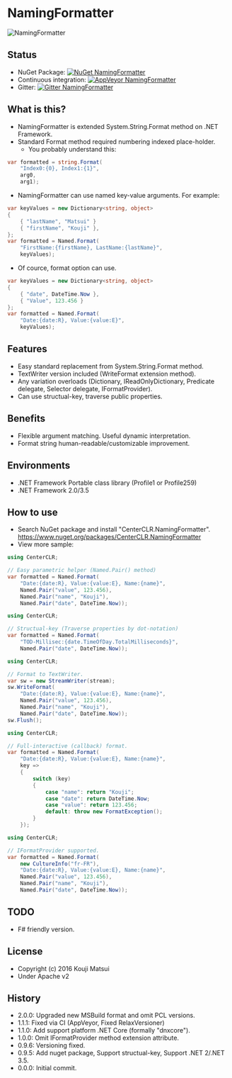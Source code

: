# NamingFormatter
![NamingFormatter](https://raw.githubusercontent.com/kekyo/CenterCLR.NamingFormatter/master/Images/CenterCLR.NamingFormatter.128.png)

## Status
* NuGet Package: [![NuGet NamingFormatter](https://img.shields.io/nuget/v/CenterCLR.NamingFormatter.svg?style=flat)](https://www.nuget.org/packages/CenterCLR.NamingFormatter)
* Continuous integration: [![AppVeyor NamingFormatter](https://img.shields.io/appveyor/ci/kekyo/centerclr-namingformatter.svg?style=flat)](https://ci.appveyor.com/project/kekyo/centerclr-namingformatter)
* Gitter: [![Gitter NamingFormatter](https://img.shields.io/gitter/room/kekyo/CenterCLR.NamingFormatter.svg?style=flat)](https://gitter.im/kekyo/CenterCLR.NamingFormatter)

## What is this?
* NamingFormatter is extended System.String.Format method on .NET Framework.
* Standard Format method required numbering indexed place-holder.
  * You probably understand this:

``` csharp
var formatted = string.Format(
    "Index0:{0}, Index1:{1}",
    arg0,
    arg1);
```

* NamingFormatter can use named key-value arguments. For example:

``` csharp
var keyValues = new Dictionary<string, object>
{
    { "lastName", "Matsui" }
    { "firstName", "Kouji" },
};
var formatted = Named.Format(
    "FirstName:{firstName}, LastName:{lastName}",
    keyValues);
```

* Of cource, format option can use.

``` csharp
var keyValues = new Dictionary<string, object>
{
    { "date", DateTime.Now },
    { "Value", 123.456 }
};
var formatted = Named.Format(
    "Date:{date:R}, Value:{value:E}",
    keyValues);
```

## Features
* Easy standard replacement from System.String.Format method.
* TextWriter version included (WriteFormat extension method).
* Any variation overloads (Dictionary, IReadOnlyDictionary, Predicate delegate, Selector delegate, IFormatProvider).
* Can use structual-key, traverse public properties.

## Benefits
* Flexible argument matching. Useful dynamic interpretation.
* Format string human-readable/customizable improvement.

## Environments
* .NET Framework Portable class library (Profile1 or Profile259)
* .NET Framework 2.0/3.5

## How to use
* Search NuGet package and install "CenterCLR.NamingFormatter". https://www.nuget.org/packages/CenterCLR.NamingFormatter
* View more sample:

``` csharp
using CenterCLR;

// Easy parametric helper (Named.Pair() method)
var formatted = Named.Format(
    "Date:{date:R}, Value:{value:E}, Name:{name}",
    Named.Pair("value", 123.456),
    Named.Pair("name", "Kouji"),
    Named.Pair("date", DateTime.Now));
```

``` csharp
using CenterCLR;

// Structual-key (Traverse properties by dot-notation)
var formatted = Named.Format(
    "TOD-Millisec:{date.TimeOfDay.TotalMilliseconds}",
    Named.Pair("date", DateTime.Now));
```

``` csharp
using CenterCLR;

// Format to TextWriter.
var sw = new StreamWriter(stream);
sw.WriteFormat(
    "Date:{date:R}, Value:{value:E}, Name:{name}",
    Named.Pair("value", 123.456),
    Named.Pair("name", "Kouji"),
    Named.Pair("date", DateTime.Now));
sw.Flush();
```

``` csharp
using CenterCLR;

// Full-interactive (callback) format.
var formatted = Named.Format(
    "Date:{date:R}, Value:{value:E}, Name:{name}",
    key =>
    {
        switch (key)
        {
            case "name": return "Kouji";
            case "date": return DateTime.Now;
            case "value": return 123.456;
            default: throw new FormatException();
        }
    });
```

``` csharp
using CenterCLR;

// IFormatProvider supported.
var formatted = Named.Format(
    new CultureInfo("fr-FR"),
    "Date:{date:R}, Value:{value:E}, Name:{name}",
    Named.Pair("value", 123.456),
    Named.Pair("name", "Kouji"),
    Named.Pair("date", DateTime.Now));
```

## TODO
* F# friendly version.

## License
* Copyright (c) 2016 Kouji Matsui
* Under Apache v2

## History
* 2.0.0: Upgraded new MSBuild format and omit PCL versions.
* 1.1.1: Fixed via CI (AppVeyor, Fixed RelaxVersioner)
* 1.1.0: Add support platform .NET Core (formally "dnxcore").
* 1.0.0: Omit IFormatProvider method extension attribute.
* 0.9.6: Versioning fixed.
* 0.9.5: Add nuget package, Support structual-key, Support .NET 2/.NET 3.5.
* 0.0.0: Initial commit.
